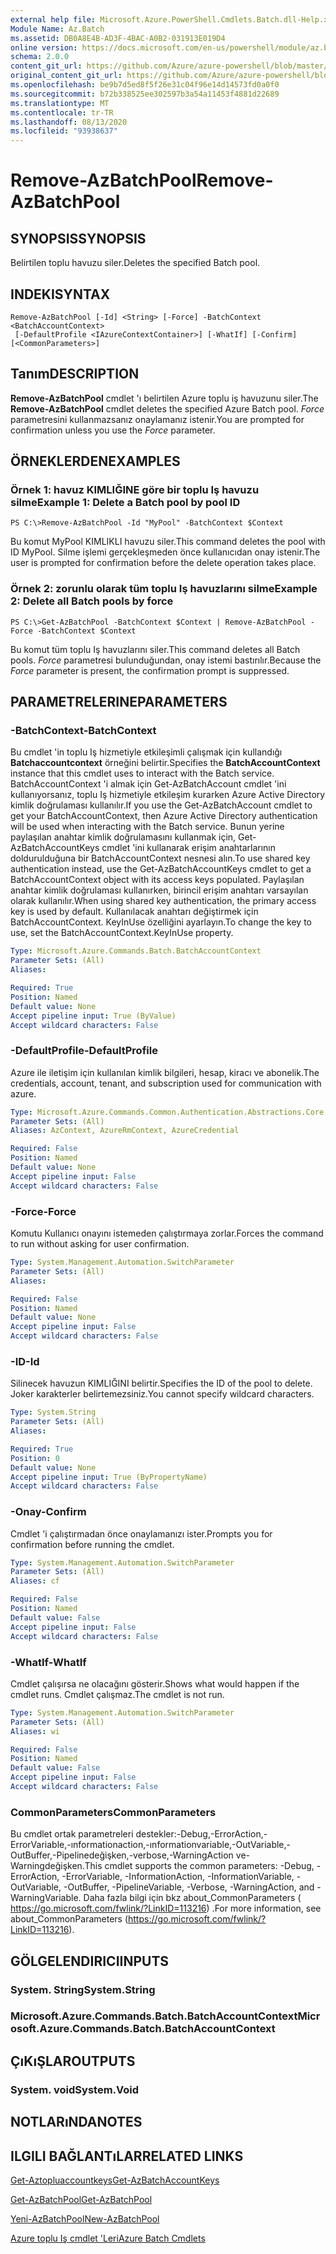 ```yaml
---
external help file: Microsoft.Azure.PowerShell.Cmdlets.Batch.dll-Help.xml
Module Name: Az.Batch
ms.assetid: DB0A8E4B-AD3F-4BAC-A0B2-031913E019D4
online version: https://docs.microsoft.com/en-us/powershell/module/az.batch/remove-azbatchpool
schema: 2.0.0
content_git_url: https://github.com/Azure/azure-powershell/blob/master/src/Batch/Batch/help/Remove-AzBatchPool.md
original_content_git_url: https://github.com/Azure/azure-powershell/blob/master/src/Batch/Batch/help/Remove-AzBatchPool.md
ms.openlocfilehash: be9b7d5ed8f5f26e31c04f96e14d14573fd0a0f0
ms.sourcegitcommit: b72b338525ee302597b3a54a11453f4881d22689
ms.translationtype: MT
ms.contentlocale: tr-TR
ms.lasthandoff: 08/13/2020
ms.locfileid: "93938637"
---
```

# <span data-ttu-id="a5f8e-101">Remove-AzBatchPool</span><span class="sxs-lookup"><span data-stu-id="a5f8e-101">Remove-AzBatchPool</span></span>

## <span data-ttu-id="a5f8e-102">SYNOPSIS</span><span class="sxs-lookup"><span data-stu-id="a5f8e-102">SYNOPSIS</span></span>
<span data-ttu-id="a5f8e-103">Belirtilen toplu havuzu siler.</span><span class="sxs-lookup"><span data-stu-id="a5f8e-103">Deletes the specified Batch pool.</span></span>

## <span data-ttu-id="a5f8e-104">INDEKI</span><span class="sxs-lookup"><span data-stu-id="a5f8e-104">SYNTAX</span></span>

```
Remove-AzBatchPool [-Id] <String> [-Force] -BatchContext <BatchAccountContext>
 [-DefaultProfile <IAzureContextContainer>] [-WhatIf] [-Confirm] [<CommonParameters>]
```

## <span data-ttu-id="a5f8e-105">Tanım</span><span class="sxs-lookup"><span data-stu-id="a5f8e-105">DESCRIPTION</span></span>
<span data-ttu-id="a5f8e-106">**Remove-AzBatchPool** cmdlet 'ı belirtilen Azure toplu iş havuzunu siler.</span><span class="sxs-lookup"><span data-stu-id="a5f8e-106">The **Remove-AzBatchPool** cmdlet deletes the specified Azure Batch pool.</span></span>
<span data-ttu-id="a5f8e-107">*Force* parametresini kullanmazsanız onaylamanız istenir.</span><span class="sxs-lookup"><span data-stu-id="a5f8e-107">You are prompted for confirmation unless you use the *Force* parameter.</span></span>

## <span data-ttu-id="a5f8e-108">ÖRNEKLERDEN</span><span class="sxs-lookup"><span data-stu-id="a5f8e-108">EXAMPLES</span></span>

### <span data-ttu-id="a5f8e-109">Örnek 1: havuz KIMLIĞINE göre bir toplu Iş havuzu silme</span><span class="sxs-lookup"><span data-stu-id="a5f8e-109">Example 1: Delete a Batch pool by pool ID</span></span>
```
PS C:\>Remove-AzBatchPool -Id "MyPool" -BatchContext $Context
```

<span data-ttu-id="a5f8e-110">Bu komut MyPool KIMLIKLI havuzu siler.</span><span class="sxs-lookup"><span data-stu-id="a5f8e-110">This command deletes the pool with ID MyPool.</span></span>
<span data-ttu-id="a5f8e-111">Silme işlemi gerçekleşmeden önce kullanıcıdan onay istenir.</span><span class="sxs-lookup"><span data-stu-id="a5f8e-111">The user is prompted for confirmation before the delete operation takes place.</span></span>

### <span data-ttu-id="a5f8e-112">Örnek 2: zorunlu olarak tüm toplu Iş havuzlarını silme</span><span class="sxs-lookup"><span data-stu-id="a5f8e-112">Example 2: Delete all Batch pools by force</span></span>
```
PS C:\>Get-AzBatchPool -BatchContext $Context | Remove-AzBatchPool -Force -BatchContext $Context
```

<span data-ttu-id="a5f8e-113">Bu komut tüm toplu Iş havuzlarını siler.</span><span class="sxs-lookup"><span data-stu-id="a5f8e-113">This command deletes all Batch pools.</span></span>
<span data-ttu-id="a5f8e-114">*Force* parametresi bulunduğundan, onay istemi bastırılır.</span><span class="sxs-lookup"><span data-stu-id="a5f8e-114">Because the *Force* parameter is present, the confirmation prompt is suppressed.</span></span>

## <span data-ttu-id="a5f8e-115">PARAMETRELERINE</span><span class="sxs-lookup"><span data-stu-id="a5f8e-115">PARAMETERS</span></span>

### <span data-ttu-id="a5f8e-116">-BatchContext</span><span class="sxs-lookup"><span data-stu-id="a5f8e-116">-BatchContext</span></span>
<span data-ttu-id="a5f8e-117">Bu cmdlet 'in toplu Iş hizmetiyle etkileşimli çalışmak için kullandığı **Batchaccountcontext** örneğini belirtir.</span><span class="sxs-lookup"><span data-stu-id="a5f8e-117">Specifies the **BatchAccountContext** instance that this cmdlet uses to interact with the Batch service.</span></span>
<span data-ttu-id="a5f8e-118">BatchAccountContext 'i almak için Get-AzBatchAccount cmdlet 'ini kullanıyorsanız, toplu Iş hizmetiyle etkileşim kurarken Azure Active Directory kimlik doğrulaması kullanılır.</span><span class="sxs-lookup"><span data-stu-id="a5f8e-118">If you use the Get-AzBatchAccount cmdlet to get your BatchAccountContext, then Azure Active Directory authentication will be used when interacting with the Batch service.</span></span> <span data-ttu-id="a5f8e-119">Bunun yerine paylaşılan anahtar kimlik doğrulamasını kullanmak için, Get-AzBatchAccountKeys cmdlet 'ini kullanarak erişim anahtarlarının doldurulduğuna bir BatchAccountContext nesnesi alın.</span><span class="sxs-lookup"><span data-stu-id="a5f8e-119">To use shared key authentication instead, use the Get-AzBatchAccountKeys cmdlet to get a BatchAccountContext object with its access keys populated.</span></span> <span data-ttu-id="a5f8e-120">Paylaşılan anahtar kimlik doğrulaması kullanırken, birincil erişim anahtarı varsayılan olarak kullanılır.</span><span class="sxs-lookup"><span data-stu-id="a5f8e-120">When using shared key authentication, the primary access key is used by default.</span></span> <span data-ttu-id="a5f8e-121">Kullanılacak anahtarı değiştirmek için BatchAccountContext. KeyInUse özelliğini ayarlayın.</span><span class="sxs-lookup"><span data-stu-id="a5f8e-121">To change the key to use, set the BatchAccountContext.KeyInUse property.</span></span>

```yaml
Type: Microsoft.Azure.Commands.Batch.BatchAccountContext
Parameter Sets: (All)
Aliases:

Required: True
Position: Named
Default value: None
Accept pipeline input: True (ByValue)
Accept wildcard characters: False
```

### <span data-ttu-id="a5f8e-122">-DefaultProfile</span><span class="sxs-lookup"><span data-stu-id="a5f8e-122">-DefaultProfile</span></span>
<span data-ttu-id="a5f8e-123">Azure ile iletişim için kullanılan kimlik bilgileri, hesap, kiracı ve abonelik.</span><span class="sxs-lookup"><span data-stu-id="a5f8e-123">The credentials, account, tenant, and subscription used for communication with azure.</span></span>

```yaml
Type: Microsoft.Azure.Commands.Common.Authentication.Abstractions.Core.IAzureContextContainer
Parameter Sets: (All)
Aliases: AzContext, AzureRmContext, AzureCredential

Required: False
Position: Named
Default value: None
Accept pipeline input: False
Accept wildcard characters: False
```

### <span data-ttu-id="a5f8e-124">-Force</span><span class="sxs-lookup"><span data-stu-id="a5f8e-124">-Force</span></span>
<span data-ttu-id="a5f8e-125">Komutu Kullanıcı onayını istemeden çalıştırmaya zorlar.</span><span class="sxs-lookup"><span data-stu-id="a5f8e-125">Forces the command to run without asking for user confirmation.</span></span>

```yaml
Type: System.Management.Automation.SwitchParameter
Parameter Sets: (All)
Aliases:

Required: False
Position: Named
Default value: None
Accept pipeline input: False
Accept wildcard characters: False
```

### <span data-ttu-id="a5f8e-126">-ID</span><span class="sxs-lookup"><span data-stu-id="a5f8e-126">-Id</span></span>
<span data-ttu-id="a5f8e-127">Silinecek havuzun KIMLIĞINI belirtir.</span><span class="sxs-lookup"><span data-stu-id="a5f8e-127">Specifies the ID of the pool to delete.</span></span>
<span data-ttu-id="a5f8e-128">Joker karakterler belirtemezsiniz.</span><span class="sxs-lookup"><span data-stu-id="a5f8e-128">You cannot specify wildcard characters.</span></span>

```yaml
Type: System.String
Parameter Sets: (All)
Aliases:

Required: True
Position: 0
Default value: None
Accept pipeline input: True (ByPropertyName)
Accept wildcard characters: False
```

### <span data-ttu-id="a5f8e-129">-Onay</span><span class="sxs-lookup"><span data-stu-id="a5f8e-129">-Confirm</span></span>
<span data-ttu-id="a5f8e-130">Cmdlet 'i çalıştırmadan önce onaylamanızı ister.</span><span class="sxs-lookup"><span data-stu-id="a5f8e-130">Prompts you for confirmation before running the cmdlet.</span></span>

```yaml
Type: System.Management.Automation.SwitchParameter
Parameter Sets: (All)
Aliases: cf

Required: False
Position: Named
Default value: False
Accept pipeline input: False
Accept wildcard characters: False
```

### <span data-ttu-id="a5f8e-131">-WhatIf</span><span class="sxs-lookup"><span data-stu-id="a5f8e-131">-WhatIf</span></span>
<span data-ttu-id="a5f8e-132">Cmdlet çalışırsa ne olacağını gösterir.</span><span class="sxs-lookup"><span data-stu-id="a5f8e-132">Shows what would happen if the cmdlet runs.</span></span>
<span data-ttu-id="a5f8e-133">Cmdlet çalışmaz.</span><span class="sxs-lookup"><span data-stu-id="a5f8e-133">The cmdlet is not run.</span></span>

```yaml
Type: System.Management.Automation.SwitchParameter
Parameter Sets: (All)
Aliases: wi

Required: False
Position: Named
Default value: False
Accept pipeline input: False
Accept wildcard characters: False
```

### <span data-ttu-id="a5f8e-134">CommonParameters</span><span class="sxs-lookup"><span data-stu-id="a5f8e-134">CommonParameters</span></span>
<span data-ttu-id="a5f8e-135">Bu cmdlet ortak parametreleri destekler:-Debug,-ErrorAction,-ErrorVariable,-ınformationaction,-ınformationvariable,-OutVariable,-OutBuffer,-Pipelinedeğişken,-verbose,-WarningAction ve-Warningdeğişken.</span><span class="sxs-lookup"><span data-stu-id="a5f8e-135">This cmdlet supports the common parameters: -Debug, -ErrorAction, -ErrorVariable, -InformationAction, -InformationVariable, -OutVariable, -OutBuffer, -PipelineVariable, -Verbose, -WarningAction, and -WarningVariable.</span></span> <span data-ttu-id="a5f8e-136">Daha fazla bilgi için bkz about_CommonParameters ( https://go.microsoft.com/fwlink/?LinkID=113216) .</span><span class="sxs-lookup"><span data-stu-id="a5f8e-136">For more information, see about_CommonParameters (https://go.microsoft.com/fwlink/?LinkID=113216).</span></span>

## <span data-ttu-id="a5f8e-137">GÖLGELENDIRICI</span><span class="sxs-lookup"><span data-stu-id="a5f8e-137">INPUTS</span></span>

### <span data-ttu-id="a5f8e-138">System. String</span><span class="sxs-lookup"><span data-stu-id="a5f8e-138">System.String</span></span>

### <span data-ttu-id="a5f8e-139">Microsoft.Azure.Commands.Batch.BatchAccountContext</span><span class="sxs-lookup"><span data-stu-id="a5f8e-139">Microsoft.Azure.Commands.Batch.BatchAccountContext</span></span>

## <span data-ttu-id="a5f8e-140">ÇıKıŞLAR</span><span class="sxs-lookup"><span data-stu-id="a5f8e-140">OUTPUTS</span></span>

### <span data-ttu-id="a5f8e-141">System. void</span><span class="sxs-lookup"><span data-stu-id="a5f8e-141">System.Void</span></span>

## <span data-ttu-id="a5f8e-142">NOTLARıNDA</span><span class="sxs-lookup"><span data-stu-id="a5f8e-142">NOTES</span></span>

## <span data-ttu-id="a5f8e-143">ILGILI BAĞLANTıLAR</span><span class="sxs-lookup"><span data-stu-id="a5f8e-143">RELATED LINKS</span></span>

[<span data-ttu-id="a5f8e-144">Get-Aztopluaccountkeys</span><span class="sxs-lookup"><span data-stu-id="a5f8e-144">Get-AzBatchAccountKeys</span></span>](./Get-AzBatchAccountKey.md)

[<span data-ttu-id="a5f8e-145">Get-AzBatchPool</span><span class="sxs-lookup"><span data-stu-id="a5f8e-145">Get-AzBatchPool</span></span>](./Get-AzBatchPool.md)

[<span data-ttu-id="a5f8e-146">Yeni-AzBatchPool</span><span class="sxs-lookup"><span data-stu-id="a5f8e-146">New-AzBatchPool</span></span>](./New-AzBatchPool.md)

[<span data-ttu-id="a5f8e-147">Azure toplu Iş cmdlet 'Leri</span><span class="sxs-lookup"><span data-stu-id="a5f8e-147">Azure Batch Cmdlets</span></span>](/powershell/module/az.batch)


